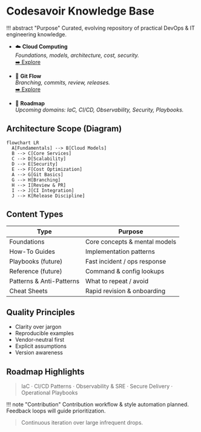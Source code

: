 # Codesavoir Knowledge Base

!!! abstract "Purpose"
    Curated, evolving repository of practical DevOps & IT engineering knowledge.

<div class="grid cards" markdown>

-   :cloud: **Cloud Computing**  
    _Foundations, models, architecture, cost, security._  
    [:arrow_right: Explore](cloud-computing/overview.md)

-   :twisted_rightwards_arrows: **Git Flow**  
    _Branching, commits, review, releases._  
    [:arrow_right: Explore](git-flow/overview.md)

-   :compass: **Roadmap**  
    _Upcoming domains: IaC, CI/CD, Observability, Security, Playbooks._

</div>

## Architecture Scope (Diagram)
```mermaid
flowchart LR
  A[Fundamentals] --> B[Cloud Models]
  B --> C[Core Services]
  C --> D[Scalability]
  D --> E[Security]
  E --> F[Cost Optimization]
  A --> G[Git Basics]
  G --> H[Branching]
  H --> I[Review & PR]
  I --> J[CI Integration]
  J --> K[Release Discipline]
```

## Content Types
| Type | Purpose |
|------|---------|
| Foundations | Core concepts & mental models |
| How-To Guides | Implementation patterns |
| Playbooks (future) | Fast incident / ops response |
| Reference (future) | Command & config lookups |
| Patterns & Anti-Patterns | What to repeat / avoid |
| Cheat Sheets | Rapid revision & onboarding |

## Quality Principles
- Clarity over jargon
- Reproducible examples
- Vendor-neutral first
- Explicit assumptions
- Version awareness

## Roadmap Highlights
> IaC · CI/CD Patterns · Observability & SRE · Secure Delivery · Operational Playbooks

!!! note "Contribution"
    Contribution workflow & style automation planned. Feedback loops will guide prioritization.

> Continuous iteration over large infrequent drops.
